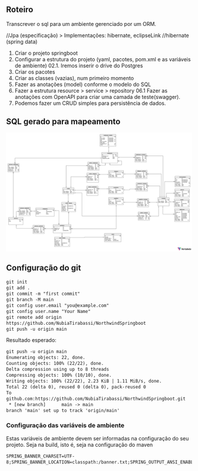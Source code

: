 ## Roteiro
Transcrever o sql para um ambiente gerenciado por um ORM.

//Jpa (especificação) > Implementações: hibernate, eclipseLink
//hibernate (spring data)

01. Criar o projeto springboot
02. Configurar a estrutura do projeto (yaml, pacotes, pom.xml e as variáveis de ambiente)
    02.1. Iremos inserir o drive do Postgres
03. Criar os pacotes
04. Criar as classes (vazias), num primeiro momento
05. Fazer as anotações (model) conforme o modelo do SQL
06. Fazer a estrutura resource > service > repository
    06.1 Fazer as anotações com OpenAPI para criar uma camada de teste(swagger).
07. Podemos fazer um CRUD simples para persistência de dados.

## SQL gerado para mapeamento
![Projeto NorthWind E-Commerce](./src/main/resources/doc/northwind-v1-2024-04-04_18-54.svg "Title")


## Configuração do git
```shell
git init
git add .
git commit -m "first commit"
git branch -M main
git config user.email "you@example.com"
git config user.name "Your Name"
git remote add origin https://github.com/NubiaTirabassi/NorthwindSpringboot
git push -u origin main
```

Resultado esperado:

```shell
git push -u origin main
Enumerating objects: 22, done.
Counting objects: 100% (22/22), done.
Delta compression using up to 8 threads
Compressing objects: 100% (10/10), done.
Writing objects: 100% (22/22), 2.23 KiB | 1.11 MiB/s, done.
Total 22 (delta 0), reused 0 (delta 0), pack-reused 0
To github.com:https://github.com/NubiaTirabassi/NorthwindSpringboot.git
 * [new branch]      main -> main
branch 'main' set up to track 'origin/main'
```

### Configuração das variáveis de ambiente
Estas variáveis de ambiente devem ser informadas na configuração do seu projeto.
Seja na build, isto é, seja na configuração do maven

```
SPRING_BANNER_CHARSET=UTF-8;SPRING_BANNER_LOCATION=classpath:/banner.txt;SPRING_OUTPUT_ANSI_ENABLE=always
```
